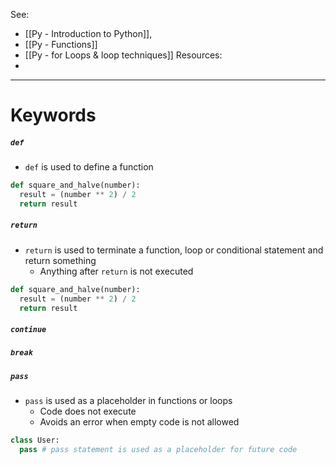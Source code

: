 See:
* [[Py - Introduction to Python]], 
* [[Py - Functions]]
* [[Py - for Loops & loop techniques]]
Resources:
* 

---
# Keywords

##### `def` 
* `def` is used to define a function
```python
def square_and_halve(number): 
  result = (number ** 2) / 2 
  return result
```

##### `return` 
* `return` is used to terminate a function, loop or conditional statement and return something 
	* Anything after `return` is not executed
```python
def square_and_halve(number): 
  result = (number ** 2) / 2 
  return result
```

##### `continue`


##### `break`


##### `pass`
* `pass` is used as a placeholder in functions or loops
	* Code does not execute
	* Avoids an error when empty code is not allowed
```python
class User:
  pass # pass statement is used as a placeholder for future code
```
